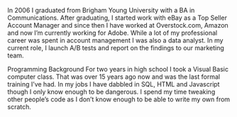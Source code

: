 In 2006 I graduated from Brigham Young University with a BA in Communications.  After graduating, I started work with eBay as a Top Seller Account Manager and since then I have worked at Overstock.com, Amazon and now I’m currently working for Adobe.  While a lot of my professional career was spent in account management I was also a data analyst.  In my current role, I launch A/B tests and report on the findings to our marketing team.

Programming Background
For two years in high school I took a Visual Basic computer class.  That was over 15 years ago now and was the last formal training I’ve had.  In my jobs I have dabbled in SQL, HTML and Javascript though I only know enough to be dangerous.  I spend my time tweaking other people’s code as I don’t know enough to be able to write my own from scratch.